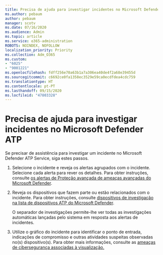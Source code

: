 ```yaml
---
title: Precisa de ajuda para investigar incidentes no Microsoft Defender ATP
ms.author: pebaum
author: pebaum
manager: scotv
ms.date: 07/16/2020
ms.audience: Admin
ms.topic: article
ms.service: o365-administration
ROBOTS: NOINDEX, NOFOLLOW
localization_priority: Priority
ms.collection: Adm_O365
ms.custom:
- "6025"
- "9001221"
ms.openlocfilehash: fdff256e70a63b1a7a306ea40de4f2a68e39455d
ms.sourcegitcommit: c6692ce0fa1358ec3529e59ca0ecdfdea4cdc759
ms.translationtype: HT
ms.contentlocale: pt-PT
ms.lasthandoff: 09/15/2020
ms.locfileid: "47803328"
---
```

# <a name="need-help-investigating-incidents-in-microsoft-defender-atp"></a>Precisa de ajuda para investigar incidentes no Microsoft Defender ATP

Se precisar de assistência para investigar um incidente no Microsoft Defender ATP Service, siga estes passos.

1. Selecione o incidente e reveja os alertas agrupados com o incidente. Selecione cada alerta para rever os detalhes. Para obter instruções, consulte [os alertas de Proteção avançada de ameaças avançadas do Microsoft Defender](https://docs.microsoft.com/windows/security/threat-protection/microsoft-defender-atp/investigate-alerts).
2. Reveja os dispositivos que fazem parte ou estão relacionados com o incidente. Para obter instruções, consulte [dispositivos de investigação na lista de dispositivos ATP do Microsoft Defender](https://docs.microsoft.com/windows/security/threat-protection/microsoft-defender-atp/investigate-machines).<br/>
 
    O separador de investigações permite-lhe ver todas as investigações automáticas lançadas pelo sistema em resposta aos alertas de incidentes.
3. Utilize o gráfico do incidente para identificar o ponto de entrada, indicações de compromisso e outras atividades suspeitas observadas no(s) dispositivo(s). Para obter mais informações, consulte as [ameaças de cibersegurança associadas à visualização.](https://docs.microsoft.com/windows/security/threat-protection/microsoft-defender-atp/investigate-incidents#visualizing-associated-cybersecurity-threats)  